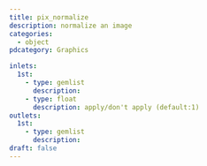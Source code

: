 ```yaml
---
title: pix_normalize
description: normalize an image
categories:
  - object
pdcategory: Graphics

inlets:
  1st:
    - type: gemlist
      description:
    - type: float
      description: apply/don't apply (default:1)
outlets:
  1st:
    - type: gemlist
      description:
draft: false
---
```

